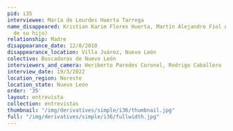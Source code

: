 ```yaml
---
pid: i35
interviewee: María de Lourdes Huerta Tarrega
name_disappeared: Kristian Karim Flores Huerta, Martín Alejandro Fiol Alfaro (cuñado
  de su hijo)
relationship: Madre
disappearance_date: 12/8/2010
disappearance_location: Villa Juárez, Nuevo León
colectivo: Buscadoras de Nuevo León
interviewers_and_camera: Heriberto Paredes Coronel, Rodrigo Caballero
interview_date: 19/3/2022
location_region: Noreste
location_state: Nuevo León
order: '35'
layout: entrevista
collection: entrevistas
thumbnail: "/img/derivatives/simple/i36/thumbnail.jpg"
full: "/img/derivatives/simple/i36/fullwidth.jpg"
---
```

